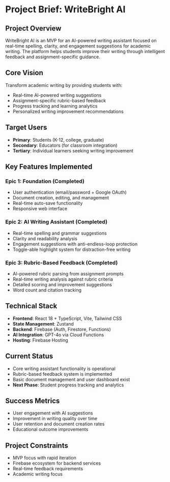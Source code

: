 # Project Brief: WriteBright AI

## Project Overview
WriteBright AI is an MVP for an AI-powered writing assistant focused on real-time spelling, clarity, and engagement suggestions for academic writing. The platform helps students improve their writing through intelligent feedback and assignment-specific guidance.

## Core Vision
Transform academic writing by providing students with:
- Real-time AI-powered writing suggestions
- Assignment-specific rubric-based feedback
- Progress tracking and learning analytics
- Personalized writing improvement recommendations

## Target Users
- **Primary**: Students (K-12, college, graduate)
- **Secondary**: Educators (for classroom integration)
- **Tertiary**: Individual learners seeking writing improvement

## Key Features Implemented

### Epic 1: Foundation (Completed)
- User authentication (email/password + Google OAuth)
- Document creation, editing, and management
- Real-time auto-save functionality
- Responsive web interface

### Epic 2: AI Writing Assistant (Completed)
- Real-time spelling and grammar suggestions
- Clarity and readability analysis
- Engagement suggestions with anti-endless-loop protection
- Toggle-able highlight system for distraction-free writing

### Epic 3: Rubric-Based Feedback (Completed)
- AI-powered rubric parsing from assignment prompts
- Real-time writing analysis against rubric criteria
- Detailed scoring and improvement suggestions
- Word count and citation tracking

## Technical Stack
- **Frontend**: React 18 + TypeScript, Vite, Tailwind CSS
- **State Management**: Zustand
- **Backend**: Firebase (Auth, Firestore, Functions)
- **AI Integration**: GPT-4o via Cloud Functions
- **Hosting**: Firebase Hosting

## Current Status
- Core writing assistant functionality is operational
- Rubric-based feedback system is implemented
- Basic document management and user dashboard exist
- **Next Phase**: Student progress tracking and analytics

## Success Metrics
- User engagement with AI suggestions
- Improvement in writing quality over time
- User retention and document creation rates
- Educational outcome improvements

## Project Constraints
- MVP focus with rapid iteration
- Firebase ecosystem for backend services
- Real-time feedback requirements
- Academic writing focus 